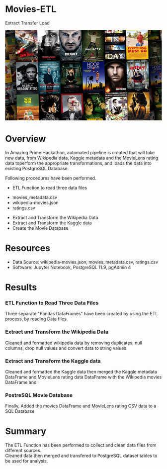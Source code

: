 # Movies-ETL
Extract Transfer Load

![git-hub](https://github.com/MonaElahi/Movies-ETL/blob/3d433d939613911a309e8446b9ac0aac9fa6296e/Movies%20Image.jpeg)

# Overview 
In Amazing Prime Hackathon, automated pipeline is created that will take new data, from  Wikipedia data, Kaggle metadata and the MovieLens
rating data toperform the appropriate transformations, and loads the data into existing PostgreSQL Database.  

Following procedures have been performed.

- ETL Function to read three data files 

* movies_metadata.csv
* wikipedia-movies.json
* ratings.csv

- Extract and Transform the Wikipedia Data
- Extract and Transform the Kaggle data
- Create the Movie Database


# Resources 

- Data Source: wikipedia-movies.json, movies_metadata.csv, ratings.csv
- Software: Jupyter Notebook, PostgreSQL 11.9, pgAdmin 4


# Results 

### ETL Function to Read Three Data Files

Three separate "Pandas DataFrames" have been created by using the ETL process, by reading Data files. 


### Extract and Transform the Wikipedia Data

Cleaned and formatted wikipedia data by removing duplicates, null columns,
drop null values and convert data to string values.

### Extract and Transform the Kaggle data

Cleaned and formatted the Kaggle data then merged the Kaggle metadata DataFrame and MovieLens
rating data DataFrame with the Wikipedia movies DataFrame and 


### PostreSQL Movie Database

Finally, Added the movies DataFrame and MovieLens rating CSV data to a SQL Database  


# Summary

The ETL Function has been performed to collect and clean data files from different sources.  
Cleaned data then merged and transfered to PostgreSQL dataset tables to be used for analysis.
